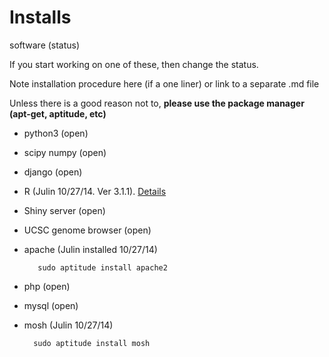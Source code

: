 # Installs

software (status)

If you start working on one of these, then change the status.

Note installation procedure here (if a one liner) or link to a separate .md file

Unless there is a good reason not to, __please use the package manager (apt-get, aptitude, etc)__

* python3 (open)
* scipy numpy (open)
* django (open)
* R (Julin 10/27/14.  Ver 3.1.1).  [Details](https://github.com/jnmaloof/debian-lab-server/blob/master/r_install.md)
* Shiny server (open)
* UCSC genome browser (open)
* apache (Julin installed 10/27/14)

         sudo aptitude install apache2

* php (open)
* mysql (open)
* mosh (Julin 10/27/14)

        sudo aptitude install mosh
